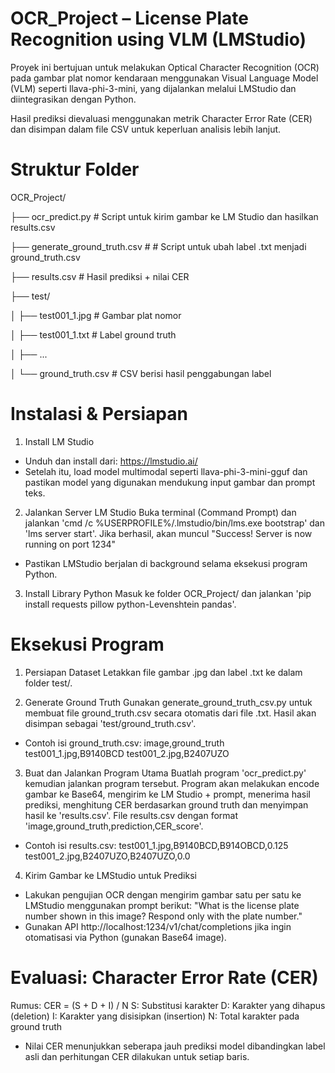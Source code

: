 # OCR_Project – License Plate Recognition using VLM (LMStudio)
Proyek ini bertujuan untuk melakukan Optical Character Recognition (OCR) pada gambar plat nomor kendaraan menggunakan Visual Language Model (VLM) seperti llava-phi-3-mini, yang dijalankan melalui LMStudio dan diintegrasikan dengan Python.

Hasil prediksi dievaluasi menggunakan metrik Character Error Rate (CER) dan disimpan dalam file CSV untuk keperluan analisis lebih lanjut.

# Struktur Folder

OCR_Project/

├── ocr_predict.py                # Script untuk kirim gambar ke LM Studio dan hasilkan results.csv

├── generate_ground_truth.csv     # # Script untuk ubah label .txt menjadi ground_truth.csv

├── results.csv                   # Hasil prediksi + nilai CER

├── test/

│   ├── test001_1.jpg             # Gambar plat nomor

│   ├── test001_1.txt             # Label ground truth

│   ├── ...

│   └── ground_truth.csv          # CSV berisi hasil penggabungan label

# Instalasi & Persiapan
1. Install LM Studio
- Unduh dan install dari: https://lmstudio.ai/
- Setelah itu, load model multimodal seperti llava-phi-3-mini-gguf dan pastikan model yang digunakan mendukung input gambar dan prompt teks.


2. Jalankan Server LM Studio
Buka terminal (Command Prompt) dan jalankan 'cmd /c %USERPROFILE%/.lmstudio/bin/lms.exe bootstrap' dan 'lms server start'. Jika berhasil, akan muncul "Success! Server is now running on port 1234"
* Pastikan LMStudio berjalan di background selama eksekusi program Python.


3. Install Library Python
Masuk ke folder OCR_Project/ dan jalankan 'pip install requests pillow python-Levenshtein pandas'.


# Eksekusi Program
1. Persiapan Dataset
Letakkan file gambar .jpg dan label .txt ke dalam folder test/.


2. Generate Ground Truth
Gunakan generate_ground_truth_csv.py untuk membuat file ground_truth.csv secara otomatis dari file .txt.  Hasil akan disimpan sebagai 'test/ground_truth.csv'.
* Contoh isi ground_truth.csv:
  image,ground_truth
  test001_1.jpg,B9140BCD
  test001_2.jpg,B2407UZO


3. Buat dan Jalankan Program Utama
Buatlah program 'ocr_predict.py' kemudian jalankan program tersebut. Program akan melakukan encode gambar ke Base64, mengirim ke LM Studio + prompt, menerima hasil prediksi, menghitung CER berdasarkan ground truth dan menyimpan hasil ke 'results.csv'.
File results.csv dengan format 'image,ground_truth,prediction,CER_score'.
* Contoh isi results.csv:
  test001_1.jpg,B9140BCD,B914OBCD,0.125
  test001_2.jpg,B2407UZO,B2407UZO,0.0


4. Kirim Gambar ke LMStudio untuk Prediksi
- Lakukan pengujian OCR dengan mengirim gambar satu per satu ke LMStudio menggunakan prompt berikut: "What is the license plate number shown in this image? Respond only with the plate number."
- Gunakan API http://localhost:1234/v1/chat/completions jika ingin otomatisasi via Python (gunakan Base64 image).


# Evaluasi: Character Error Rate (CER)
Rumus: CER = (S + D + I) / N
S: Substitusi karakter
D: Karakter yang dihapus (deletion)
I: Karakter yang disisipkan (insertion)
N: Total karakter pada ground truth

* Nilai CER menunjukkan seberapa jauh prediksi model dibandingkan label asli dan perhitungan CER dilakukan untuk setiap baris.
